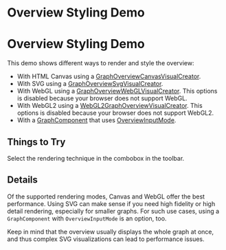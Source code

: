 <!--
 //////////////////////////////////////////////////////////////////////////////
 // @license
 // This file is part of yFiles for HTML 2.6.
 // Use is subject to license terms.
 //
 // Copyright (c) 2000-2023 by yWorks GmbH, Vor dem Kreuzberg 28,
 // 72070 Tuebingen, Germany. All rights reserved.
 //
 //////////////////////////////////////////////////////////////////////////////
-->
# Overview Styling Demo

# Overview Styling Demo

This demo shows different ways to render and style the overview:

- With HTML Canvas using a [GraphOverviewCanvasVisualCreator](https://docs.yworks.com/yfileshtml/#/api/GraphOverviewCanvasVisualCreator).
- With SVG using a [GraphOverviewSvgVisualCreator](https://docs.yworks.com/yfileshtml/#/api/GraphOverviewSvgVisualCreator).
- With WebGL using a [GraphOverviewWebGLVisualCreator](https://docs.yworks.com/yfileshtml/#/api/GraphOverviewWebGLVisualCreator). This options is disabled because your browser does not support WebGL.
- With WebGL2 using a [WebGL2GraphOverviewVisualCreator](https://docs.yworks.com/yfileshtml/#/api/WebGL2GraphOverviewVisualCreator). This options is disabled because your browser does not support WebGL2.
- With a [GraphComponent](https://docs.yworks.com/yfileshtml/#/api/GraphComponent) that uses [OverviewInputMode](https://docs.yworks.com/yfileshtml/#/api/OverviewInputMode).

## Things to Try

Select the rendering technique in the combobox in the toolbar.

## Details

Of the supported rendering modes, Canvas and WebGL offer the best performance. Using SVG can make sense if you need high fidelity or high detail rendering, especially for smaller graphs. For such use cases, using a `GraphComponent` with `OverviewInputMode` is an option, too.

Keep in mind that the overview usually displays the whole graph at once, and thus complex SVG visualizations can lead to performance issues.

